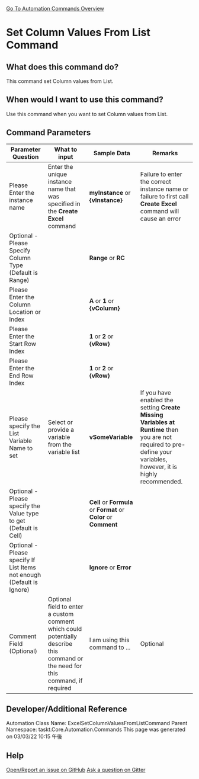 <!--TITLE: Set Column Values From List Command -->
<!-- SUBTITLE: a command in the Excel Commands group. -->
[Go To Automation Commands Overview](/automation-commands.md)


# Set Column Values From List Command


## What does this command do?
This command set Column values from List.


## When would I want to use this command?
Use this command when you want to set Column values from List.


## Command Parameters
| Parameter Question   	| What to input  	|  Sample Data 	| Remarks  	|
| ---                    | ---               | ---           | ---       |
|Please Enter the instance name|Enter the unique instance name that was specified in the **Create Excel** command|**myInstance** or **{vInstance}**|Failure to enter the correct instance name or failure to first call **Create Excel** command will cause an error|
|Optional - Please Specify Column Type (Default is Range)||**Range** or **RC**||
|Please Enter the Column Location or Index||**A** or **1** or **{vColumn}**||
|Please Enter the Start Row Index||**1** or **2** or **{vRow}**||
|Please Enter the End Row Index||**1** or **2** or **{vRow}**||
|Please specify the List Variable Name to set|Select or provide a variable from the variable list|**vSomeVariable**|If you have enabled the setting **Create Missing Variables at Runtime** then you are not required to pre-define your variables, however, it is highly recommended.|
|Optional - Please specify the Value type to get (Default is Cell)||**Cell** or **Formula** or **Format** or **Color** or **Comment**||
|Optional - Please specify If List Items not enough (Default is Ignore)||**Ignore** or **Error**||
|Comment Field (Optional)|Optional field to enter a custom comment which could potentially describe this command or the need for this command, if required|I am using this command to ...|Optional|




















## Developer/Additional Reference
Automation Class Name: ExcelSetColumnValuesFromListCommand
Parent Namespace: taskt.Core.Automation.Commands
This page was generated on 03/03/22 10:15 午後


## Help
[Open/Report an issue on GitHub](https://github.com/saucepleez/taskt/issues/new)
[Ask a question on Gitter](https://gitter.im/taskt-rpa/Lobby)
